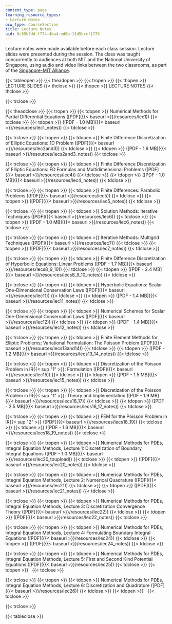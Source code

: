 ```yaml
---
content_type: page
learning_resource_types:
- Lecture Notes
ocw_type: CourseSection
title: Lecture Notes
uid: 6c55b7dd-f774-4ba4-ed0b-11d5bccf1779
---
```


Lecture notes were made available before each class session. Lecture slides were presented during the session. The class was taught concurrently to audiences at both MIT and the National University of Singapore, using audio and video links between the two classrooms, as part of the [Singapore-MIT Alliance](http://web.mit.edu/sma/).

{{< tableopen >}}
{{< theadopen >}}
{{< tropen >}}
{{< thopen >}}
LECTURE SLIDES
{{< thclose >}}
{{< thopen >}}
LECTURE NOTES
{{< thclose >}}

{{< trclose >}}

{{< theadclose >}}
{{< tropen >}}
{{< tdopen >}}
Numerical Methods for Partial Differential Equations ([PDF]({{< baseurl >}}/resources/lec1))
{{< tdclose >}}
{{< tdopen >}}
([PDF - 1.0 MB]({{< baseurl >}}/resources/lec1_notes))
{{< tdclose >}}

{{< trclose >}}
{{< tropen >}}
{{< tdopen >}}
Finite Difference Discretization of Elliptic Equations: 1D Problem ([PDF]({{< baseurl >}}/resources/lec2and3))
{{< tdclose >}}
{{< tdopen >}}
([PDF - 1.6 MB]({{< baseurl >}}/resources/lecs2and3_notes))
{{< tdclose >}}

{{< trclose >}}
{{< tropen >}}
{{< tdopen >}}
Finite Difference Discretization of Elliptic Equations: FD Formulas and Multidimensional Problems ([PDF]({{< baseurl >}}/resources/lec4))
{{< tdclose >}}
{{< tdopen >}}
([PDF - 1.0 MB]({{< baseurl >}}/resources/lec4_notes))
{{< tdclose >}}

{{< trclose >}}
{{< tropen >}}
{{< tdopen >}}
Finite Differences: Parabolic Problems ([PDF]({{< baseurl >}}/resources/lec5))
{{< tdclose >}}
{{< tdopen >}}
([PDF]({{< baseurl >}}/resources/lec5_notes))
{{< tdclose >}}

{{< trclose >}}
{{< tropen >}}
{{< tdopen >}}
Solution Methods: Iterative Techniques ([PDF]({{< baseurl >}}/resources/lec6))
{{< tdclose >}}
{{< tdopen >}}
([PDF - 1.0 MB]({{< baseurl >}}/resources/lec6_notes))
{{< tdclose >}}

{{< trclose >}}
{{< tropen >}}
{{< tdopen >}}
Iterative Methods: Multigrid Techniques ([PDF]({{< baseurl >}}/resources/lec7))
{{< tdclose >}}
{{< tdopen >}}
([PDF]({{< baseurl >}}/resources/lec7_notes))
{{< tdclose >}}

{{< trclose >}}
{{< tropen >}}
{{< tdopen >}}
Finite Difference Discretization of Hyperbolic Equations: Linear Problems ([PDF - 1.7 MB]({{< baseurl >}}/resources/lecs8_9_10))
{{< tdclose >}}
{{< tdopen >}}
([PDF - 2.4 MB]({{< baseurl >}}/resources/lecs8_9_10_notes))
{{< tdclose >}}

{{< trclose >}}
{{< tropen >}}
{{< tdopen >}}
Hyperbolic Equations: Scalar One-Dimensional Conservation Laws ([PDF]({{< baseurl >}}/resources/lec11))
{{< tdclose >}}
{{< tdopen >}}
([PDF - 1.4 MB]({{< baseurl >}}/resources/lec11_notes))
{{< tdclose >}}

{{< trclose >}}
{{< tropen >}}
{{< tdopen >}}
Numerical Schemes for Scalar One-Dimensional Conservation Laws ([PDF]({{< baseurl >}}/resources/lec12))
{{< tdclose >}}
{{< tdopen >}}
([PDF - 1.4 MB]({{< baseurl >}}/resources/lec12_notes))
{{< tdclose >}}

{{< trclose >}}
{{< tropen >}}
{{< tdopen >}}
Finite Element Methods for Elliptic Problems; Variational Formulation: The Poisson Problem ([PDF]({{< baseurl >}}/resources/lecs13and14))
{{< tdclose >}}
{{< tdopen >}}
([PDF - 1.2 MB]({{< baseurl >}}/resources/lecs13_14_notes))
{{< tdclose >}}

{{< trclose >}}
{{< tropen >}}
{{< tdopen >}}
Discretization of the Poisson Problem in IR{{< sup "1" >}}: Formulation ([PDF]({{< baseurl >}}/resources/lec15))
{{< tdclose >}}
{{< tdopen >}}
([PDF - 1.5 MB]({{< baseurl >}}/resources/lec15_notes))
{{< tdclose >}}

{{< trclose >}}
{{< tropen >}}
{{< tdopen >}}
Discretization of the Poisson Problem in IR{{< sup "1" >}}: Theory and Implementation ([PDF - 1.9 MB]({{< baseurl >}}/resources/lecs16_17))
{{< tdclose >}}
{{< tdopen >}}
([PDF - 2.5 MB]({{< baseurl >}}/resources/lecs16_17_notes))
{{< tdclose >}}

{{< trclose >}}
{{< tropen >}}
{{< tdopen >}}
FEM for the Poisson Problem in IR{{< sup "2" >}} ([PDF]({{< baseurl >}}/resources/lecs18_19))
{{< tdclose >}}
{{< tdopen >}}
([PDF - 1.6 MB]({{< baseurl >}}/resources/lecs18_19_notes))
{{< tdclose >}}

{{< trclose >}}
{{< tropen >}}
{{< tdopen >}}
Numerical Methods for PDEs, Integral Equation Methods, Lecture 1: Discretization of Boundary Integral Equations ([PDF - 1.0 MB]({{< baseurl >}}/resources/lec20_toupload))
{{< tdclose >}}
{{< tdopen >}}
([PDF]({{< baseurl >}}/resources/lec20_notes))
{{< tdclose >}}

{{< trclose >}}
{{< tropen >}}
{{< tdopen >}}
Numerical Methods for PDEs, Integral Equation Methods, Lecture 2: Numerical Quadrature ([PDF]({{< baseurl >}}/resources/lec21))
{{< tdclose >}}
{{< tdopen >}}
([PDF]({{< baseurl >}}/resources/lec21_notes))
{{< tdclose >}}

{{< trclose >}}
{{< tropen >}}
{{< tdopen >}}
Numerical Methods for PDEs, Integral Equation Methods, Lecture 3: Discretization Convergence Theory ([PDF]({{< baseurl >}}/resources/lec22))
{{< tdclose >}}
{{< tdopen >}}
([PDF]({{< baseurl >}}/resources/lec22_notes))
{{< tdclose >}}

{{< trclose >}}
{{< tropen >}}
{{< tdopen >}}
Numerical Methods for PDEs, Integral Equation Methods, Lecture 4: Formulating Boundary Integral Equations ([PDF]({{< baseurl >}}/resources/lec24))
{{< tdclose >}}
{{< tdopen >}}
([PDF]({{< baseurl >}}/resources/lec24_notes))
{{< tdclose >}}

{{< trclose >}}
{{< tropen >}}
{{< tdopen >}}
Numerical Methods for PDEs, Integral Equation Methods, Lecture 5: First and Second Kind Potential Equations ([PDF]({{< baseurl >}}/resources/lec25))
{{< tdclose >}}
{{< tdopen >}}
 
{{< tdclose >}}

{{< trclose >}}
{{< tropen >}}
{{< tdopen >}}
Numerical Methods for PDEs, Integral Equation Methods, Lecture 6: Discretization and Quadrature ([PDF]({{< baseurl >}}/resources/lec26))
{{< tdclose >}}
{{< tdopen >}}
 
{{< tdclose >}}

{{< trclose >}}

{{< tableclose >}}